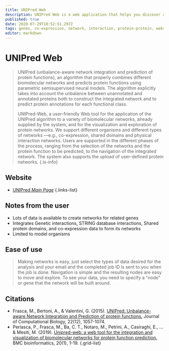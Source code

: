 ```yaml
---
title: UNIPred Web
description: UNIPred Web is a web application that helps you discover and explore gene interactions and protein interactions.
published: true
date: 2020-07-29T18:52:51.297Z
tags: genes, co-expression, network, interaction, protein-protein, webserver
editor: markdown
---
```


# UNIPred Web

> UNIPred (unbalance-aware network integration and prediction of protein functions), an algorithm that properly combines different biomolecular networks and predicts protein functions using parametric semisupervised neural models. The algorithm explicitly takes into account the unbalance between unannotated and annotated proteins both to construct the integrated network and to predict protein annotations for each functional class.
>
> UNIPred-Web, a user-friendly Web tool for the application of the UNIPred algorithm to a variety of biomolecular networks, already supplied by the system, and for the visualization and exploration of protein networks. We support different organisms and different types of networks —e.g., co-expression, shared domains and physical interaction networks. Users are supported in the different phases of the process, ranging from the selection of the networks and the protein function to be predicted, to the navigation of the integrated network. The system also supports the upload of user-defined protein networks.
{.is-info}

 

## Website 

- [UNIPred *Main Page*](https://unipred.di.unimi.it/)
 {.links-list}
 ## Notes from the user
 - Lots of data is available to create networks for related genes
 - Integrates Genetic interactions, STRING database interactions, Shared protein domains, and co-expression data to form its networks
 - Limited to model organisms
 
 ## Ease of use
 > Making networks is easy, just select the types of data desired for the analysis and your email and the completed job ID is sent to you when the job is done. Navigation is simple and the resulting nodes are easy to move and explore. To see your data, you need to specify a "node" or gene that the network will be built around.

 


## Citations

- Frasca, M., Bertoni, A., & Valentini, G. (2015). [UNIPred: Unbalance-aware Network Integration and Prediction of protein functions.](https://www.liebertpub.com/doi/full/10.1089/cmb.2014.0110) Journal of Computational Biology, 22(12), 1057-1074.
- Perlasca, P., Frasca, M., Ba, C. T., Notaro, M., Petrini, A., Casiraghi, E., ... & Mesiti, M. (2019). [Unipred-web: a web tool for the integration and visualization of biomolecular networks for protein function prediction.](https://bmcbioinformatics.biomedcentral.com/articles/10.1186/s12859-019-2959-2) BMC bioinformatics, 20(1), 1-19.
{.grid-list}


